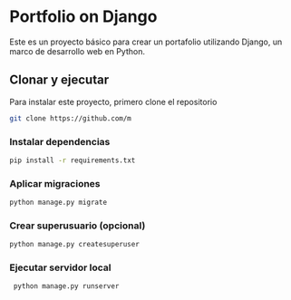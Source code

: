# Portfolio on Django

Este es un proyecto básico para crear un portafolio utilizando Django, un marco de desarrollo web en Python.

## Clonar y ejecutar

Para instalar este proyecto, primero clone el repositorio

```bash
git clone https://github.com/m
```

### Instalar dependencias

```bash
pip install -r requirements.txt
```

### Aplicar migraciones

```bash
python manage.py migrate
```

### Crear superusuario (opcional)

```bash
python manage.py createsuperuser
```

### Ejecutar servidor local

```bash
 python manage.py runserver
```

